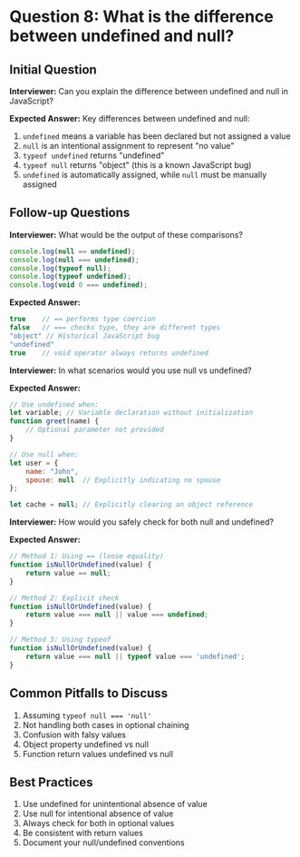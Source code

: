 # Question 8: What is the difference between undefined and null?

## Initial Question
**Interviewer:** Can you explain the difference between undefined and null in JavaScript?

**Expected Answer:**
Key differences between undefined and null:
1. `undefined` means a variable has been declared but not assigned a value
2. `null` is an intentional assignment to represent "no value"
3. `typeof undefined` returns "undefined"
4. `typeof null` returns "object" (this is a known JavaScript bug)
5. `undefined` is automatically assigned, while `null` must be manually assigned

## Follow-up Questions

**Interviewer:** What would be the output of these comparisons?
```javascript
console.log(null == undefined);
console.log(null === undefined);
console.log(typeof null);
console.log(typeof undefined);
console.log(void 0 === undefined);
```

**Expected Answer:**
```javascript
true    // == performs type coercion
false   // === checks type, they are different types
"object" // Historical JavaScript bug
"undefined"
true    // void operator always returns undefined
```

**Interviewer:** In what scenarios would you use null vs undefined?

**Expected Answer:**
```javascript
// Use undefined when:
let variable; // Variable declaration without initialization
function greet(name) {
    // Optional parameter not provided
}

// Use null when:
let user = {
    name: "John",
    spouse: null  // Explicitly indicating no spouse
};

let cache = null; // Explicitly clearing an object reference
```

**Interviewer:** How would you safely check for both null and undefined?

**Expected Answer:**
```javascript
// Method 1: Using == (loose equality)
function isNullOrUndefined(value) {
    return value == null;
}

// Method 2: Explicit check
function isNullOrUndefined(value) {
    return value === null || value === undefined;
}

// Method 3: Using typeof
function isNullOrUndefined(value) {
    return value === null || typeof value === 'undefined';
}
```

## Common Pitfalls to Discuss
1. Assuming `typeof null === 'null'`
2. Not handling both cases in optional chaining
3. Confusion with falsy values
4. Object property undefined vs null
5. Function return values undefined vs null

## Best Practices
1. Use undefined for unintentional absence of value
2. Use null for intentional absence of value
3. Always check for both in optional values
4. Be consistent with return values
5. Document your null/undefined conventions